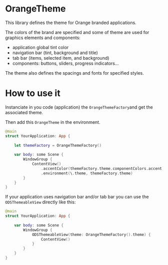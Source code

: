# OrangeTheme

This library defines the theme for Orange branded applications. 

The colors of the brand are specified and some of theme are used for graphics elements and components:

- application global tint color 
- navigation bar (tint, background and title)
- tab bar (items, selected item, and background)
- components: buttons, sliders, progress indicators...

The theme also defines the spacings and fonts for specified styles.

# How to use it

Instanciate in you code (application) the `OrangeThemeFactory`and get the associated theme.

Then add this `OrangeTheme` in the environment.

```swift
@main
struct YourApplication: App {
    
    let themeFactory = OrangeThemeFactory()
            
    var body: some Scene {
        WindowGroup {
            ContentView()
                .accentColor(themeFactory.theme.componentColors.accent)
                .environment(\.theme, themeFactory.theme)
        }
    }
}
```

If your application uses navigation bar and/or tab bar you can use the `ODSThemeableView` directly like this:

```swift
@main
struct YourApplication: App {
    
    var body: some Scene {
        WindowGroup {
            ODSThemeableView(theme: OrangeThemeFactory().theme) {
                ContentView()
            }
        }
    }
}
```


  
